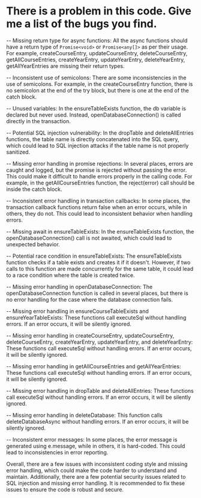 # There is a problem in this code. Give me a list of the bugs you find.


-- Missing return type for async functions: All the async functions should have a return type of `Promise<void>` or `Promise<any[]>` as per their usage. For example, createCourseEntry, updateCourseEntry, deleteCourseEntry, getAllCourseEntries, createYearEntry, updateYearEntry, deleteYearEntry, getAllYearEntries are missing their return types.

-- Inconsistent use of semicolons: There are some inconsistencies in the use of semicolons. For example, in the createCourseEntry function, there is no semicolon at the end of the try block, but there is one at the end of the catch block.

-- Unused variables: In the ensureTableExists function, the db variable is declared but never used. Instead, openDatabaseConnection() is called directly in the transaction.

-- Potential SQL injection vulnerability: In the dropTable and deleteAllEntries functions, the table name is directly concatenated into the SQL query, which could lead to SQL injection attacks if the table name is not properly sanitized.

-- Missing error handling in promise rejections: In several places, errors are caught and logged, but the promise is rejected without passing the error. This could make it difficult to handle errors properly in the calling code. For example, in the getAllCourseEntries function, the reject(error) call should be inside the catch block.

-- Inconsistent error handling in transaction callbacks: In some places, the transaction callback functions return false when an error occurs, while in others, they do not. This could lead to inconsistent behavior when handling errors.

-- Missing await in ensureTableExists: In the ensureTableExists function, the openDatabaseConnection() call is not awaited, which could lead to unexpected behavior.

-- Potential race condition in ensureTableExists: The ensureTableExists function checks if a table exists and creates it if it doesn't. However, if two calls to this function are made concurrently for the same table, it could lead to a race condition where the table is created twice.

-- Missing error handling in openDatabaseConnection: The openDatabaseConnection function is called in several places, but there is no error handling for the case where the database connection fails.

-- Missing error handling in ensureCourseTableExists and ensureYearTableExists: These functions call executeSql without handling errors. If an error occurs, it will be silently ignored.

-- Missing error handling in createCourseEntry, updateCourseEntry, deleteCourseEntry, createYearEntry, updateYearEntry, and deleteYearEntry: These functions call executeSql without handling errors. If an error occurs, it will be silently ignored.

-- Missing error handling in getAllCourseEntries and getAllYearEntries: These functions call executeSql without handling errors. If an error occurs, it will be silently ignored.

-- Missing error handling in dropTable and deleteAllEntries: These functions call executeSql without handling errors. If an error occurs, it will be silently ignored.

-- Missing error handling in deleteDatabase: This function calls deleteDatabaseAsync without handling errors. If an error occurs, it will be silently ignored.

-- Inconsistent error messages: In some places, the error message is generated using e.message, while in others, it is hard-coded. This could lead to inconsistencies in error reporting.

Overall, there are a few issues with inconsistent coding style and missing error handling, which could make the code harder to understand and maintain. Additionally, there are a few potential security issues related to SQL injection and missing error handling. It is recommended to fix these issues to ensure the code is robust and secure.

